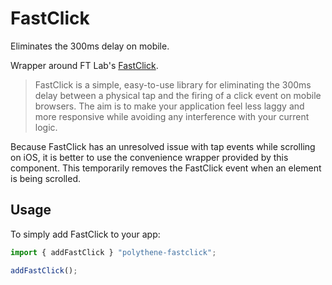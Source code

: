 # FastClick

Eliminates the 300ms delay on mobile.

Wrapper around FT Lab's [FastClick](https://github.com/ftlabs/fastclick).

> FastClick is a simple, easy-to-use library for eliminating the 300ms delay between a physical tap and the firing of a click event on mobile browsers. The aim is to make your application feel less laggy and more responsive while avoiding any interference with your current logic.

Because FastClick has an unresolved issue with tap events while scrolling on iOS, it is better to use the convenience wrapper provided by this component. This temporarily removes the FastClick event when an element is being scrolled.


## Usage

To simply add FastClick to your app:

~~~javascript
import { addFastClick } "polythene-fastclick";

addFastClick();
~~~
